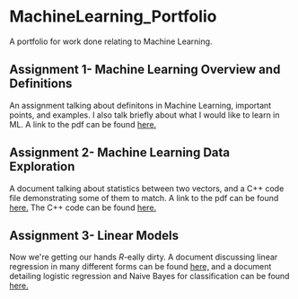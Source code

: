 # MachineLearning_Portfolio
A portfolio for work done relating to Machine Learning. 

## Assignment 1- Machine Learning Overview and Definitions
An assignment talking about definitons in Machine Learning, important points, and examples. I also talk briefly about what I would like to learn in ML. A link to the pdf can be found [here.](OverviewOfML.pdf)

## Assignment 2- Machine Learning Data Exploration
A document talking about statistics between two vectors, and a C++ code file demonstrating some of them to match. A link to the pdf can be found [here.](DataExploration/MLDataExploration.pdf) The C++ code can be found [here.](DataExploration/main.cpp)

## Assignment 3- Linear Models
Now we're getting our hands *R*-eally dirty. A document discussing linear regression in many different forms can be found [here,](LinearModels/Regression.pdf) and a document detailing logistic regression and Naive Bayes for classification can be found [here.](LinearModels/Classification.pdf)